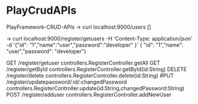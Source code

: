 # PlayCrudAPIs

PlayFramework-CRUD-APIs
-> curl localhost:9000/users []

-> curl localhost:9000/register/getusers -H 'Content-Type: application/json' -d '{"id": "1","name":"user","password":"developer" }' { "id": "1","name": "user","password": "developer"}



GET     /register/getuser                             controllers.RegisterController.getAll
GET     /register/getById                          controllers.RegisterController.getById(id:String)
DELETE  /register/delete                            controllers.RegisterController.delete(id:String)
#PUT     /register/updatepassword/:id/:changedPassword    controllers.RegisterController.update(id:String,changedPassword:String)
POST    /register/adduser                               controllers.RegisterController.addNewUser
